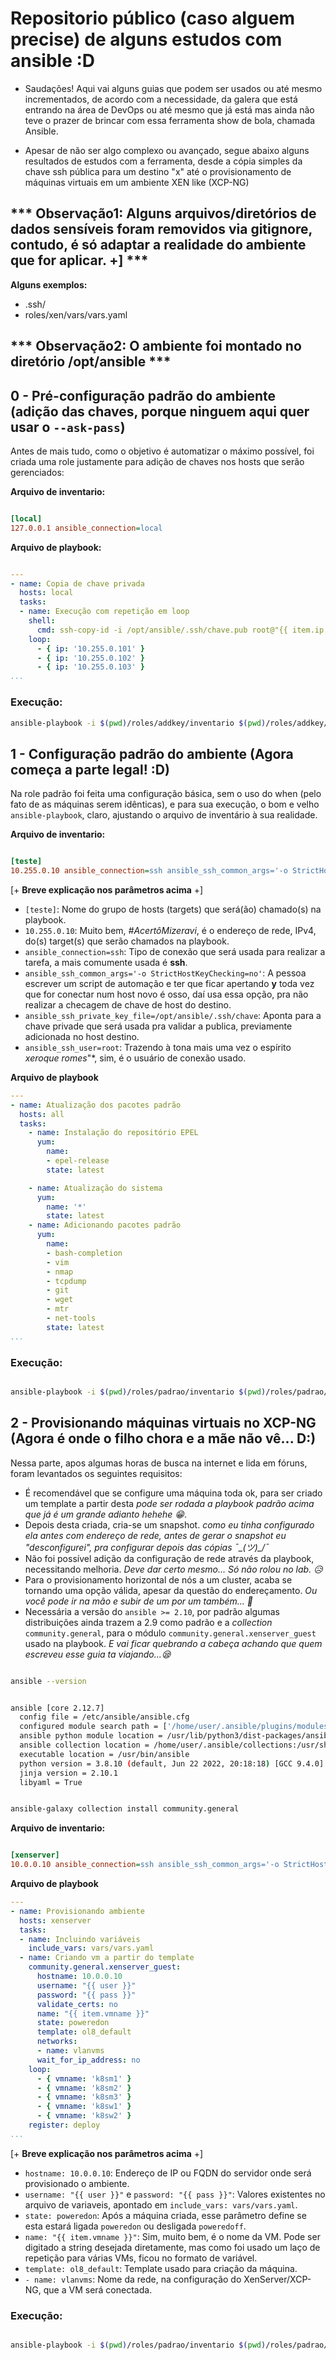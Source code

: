 # Repositorio público (caso alguem precise) de alguns estudos com ansible :D

- Saudações! Aqui vai alguns guias que podem ser usados ou até mesmo incrementados, de acordo com a necessidade, da galera que está entrando na área de DevOps ou até mesmo que já está mas ainda não teve o prazer de brincar com essa ferramenta show de bola, chamada Ansible.

- Apesar de não ser algo complexo ou avançado, segue abaixo alguns resultados de estudos com a ferramenta, desde a cópia simples da chave ssh pública para um destino "x" até o provisionamento de máquinas virtuais em um ambiente XEN like (XCP-NG)

## *** Observação1: Alguns arquivos/diretórios de dados sensíveis foram removidos via gitignore, contudo, é só adaptar a realidade do ambiente que for aplicar. +] ***

**Alguns exemplos:**

- .ssh/
- roles/xen/vars/vars.yaml

## *** Observação2:  O ambiente foi montado no diretório /opt/ansible ***


## 0 - Pré-configuração padrão do ambiente (adição das chaves, porque ninguem aqui quer usar o ```--ask-pass```)

Antes de mais tudo, como o objetivo é automatizar o máximo possível, foi criada uma role justamente para adição de chaves nos hosts que serão gerenciados:

**Arquivo de inventario:**

```ini

[local]
127.0.0.1 ansible_connection=local

```

**Arquivo de playbook:**

```yaml

---
- name: Copia de chave privada
  hosts: local
  tasks:
  - name: Execução com repetição em loop
    shell:
      cmd: ssh-copy-id -i /opt/ansible/.ssh/chave.pub root@"{{ item.ip }}" -o StrictHostKeyChecking=no
    loop:
      - { ip: '10.255.0.101' }
      - { ip: '10.255.0.102' }
      - { ip: '10.255.0.103' }
...

```
### Execução:

```bash
ansible-playbook -i $(pwd)/roles/addkey/inventario $(pwd)/roles/addkey/playbook.yaml
```

## 1 - Configuração padrão do ambiente (Agora começa a parte legal! :D)

Na role padrão foi feita uma configuração básica, sem o uso do when (pelo fato de as máquinas serem idênticas), e para sua execução, o bom e velho ```ansible-playbook```, claro, ajustando o arquivo de inventário à sua realidade.

**Arquivo de inventario:**

```ini

[teste]
10.255.0.10 ansible_connection=ssh ansible_ssh_common_args='-o StrictHostKeyChecking=no' ansible_ssh_private_key_file=/opt/ansible/.ssh/chave ansible_ssh_user=root

```

[+ **Breve explicação nos parâmetros acima** +]

- ``` [teste] ```: Nome do grupo de hosts (targets) que será(ão) chamado(s) na playbook.
- ``` 10.255.0.10 ```: Muito bem, *#AcertôMizeravi*, é o endereço de rede, IPv4, do(s) target(s) que serão chamados na playbook.
- ``` ansible_connection=ssh ```: Tipo de conexão que será usada para realizar a tarefa, a mais comumente usada é **ssh**.
- ``` ansible_ssh_common_args='-o StrictHostKeyChecking=no' ```: A pessoa escrever um script de automação e ter que ficar apertando **y** toda vez que for conectar num host novo é osso, daí usa essa opção, pra não realizar a checagem de chave de host do destino.
- ``` ansible_ssh_private_key_file=/opt/ansible/.ssh/chave ```: Aponta para a chave privade que será usada pra validar a publica, previamente adicionada no host destino.
- ``` ansible_ssh_user=root ```: Trazendo à tona mais uma vez o espírito *xeroque romes*"*, sim, é o usuário de conexão usado.

**Arquivo de playbook** 

```yaml
---
- name: Atualização dos pacotes padrão
  hosts: all
  tasks:
    - name: Instalação do repositório EPEL
      yum:
        name: 
        - epel-release
        state: latest

    - name: Atualização do sistema
      yum:
        name: '*'
        state: latest
    - name: Adicionando pacotes padrão
      yum:
        name:
        - bash-completion
        - vim
        - nmap
        - tcpdump
        - git
        - wget
        - mtr
        - net-tools
        state: latest
...
```

### Execução:

```bash

ansible-playbook -i $(pwd)/roles/padrao/inventario $(pwd)/roles/padrao/playbook.yaml

```

## 2 - Provisionando máquinas virtuais no XCP-NG (Agora é onde o filho chora e a mãe não vê... D:)

Nessa parte, apos algumas horas de busca na internet e lida em fóruns, foram levantados os seguintes requisitos:

- É recomendável que se configure uma máquina toda ok, para ser criado um template a partir desta *pode ser rodada a playbook padrão acima que já é um grande adianto hehehe :grin:*.
- Depois desta criada, cria-se um snapshot.  *como eu tinha configurado ela antes com endereço de rede, antes de gerar o snapshot eu "desconfigurei", pra configurar depois das cópias ¯\_(ツ)_/¯*
- Não foi possível adição da configuração de rede através da playbook, necessitando melhoria. *Deve dar certo mesmo... Só não rolou no lab. :disappointed_relieved:*
- Para o provisionamento horizontal de nós a um cluster, acaba se tornando uma opção válida, apesar da questão do endereçamento. *Ou você pode ir na mão e subir de um por um também... :grimacing:* 
- Necessária a versão do ``` ansible >= 2.10 ```, por padrão algumas distribuições ainda trazem a 2.9 como padrão e a *collection* ``` community.general ```, para o módulo ``` community.general.xenserver_guest ``` usado na playbook. *E vai ficar quebrando a cabeça achando que quem escreveu esse guia ta viajando...:sleepy:*

```bash

ansible --version

```

```bash

ansible [core 2.12.7]
  config file = /etc/ansible/ansible.cfg
  configured module search path = ['/home/user/.ansible/plugins/modules', '/usr/share/ansible/plugins/modules']
  ansible python module location = /usr/lib/python3/dist-packages/ansible
  ansible collection location = /home/user/.ansible/collections:/usr/share/ansible/collections
  executable location = /usr/bin/ansible
  python version = 3.8.10 (default, Jun 22 2022, 20:18:18) [GCC 9.4.0]
  jinja version = 2.10.1
  libyaml = True

```

```bash

ansible-galaxy collection install community.general

```


**Arquivo de inventario:**

```ini

[xenserver]
10.0.0.10 ansible_connection=ssh ansible_ssh_common_args='-o StrictHostKeyChecking=no' ansible_ssh_private_key_file=/opt/ansible/.ssh/chave ansible_ssh_user=root

```

**Arquivo de playbook** 

```yaml
---
- name: Provisionando ambiente
  hosts: xenserver
  tasks:
  - name: Incluindo variáveis
    include_vars: vars/vars.yaml
  - name: Criando vm a partir do template
    community.general.xenserver_guest:
      hostname: 10.0.0.10
      username: "{{ user }}"
      password: "{{ pass }}"
      validate_certs: no
      name: "{{ item.vmname }}"
      state: poweredon
      template: ol8_default
      networks: 
      - name: vlanvms
      wait_for_ip_address: no
    loop:
      - { vmname: 'k8sm1' }
      - { vmname: 'k8sm2' }
      - { vmname: 'k8sm3' }
      - { vmname: 'k8sw1' }
      - { vmname: 'k8sw2' }
    register: deploy
...

```
[+ **Breve explicação nos parâmetros acima** +]

- ``` hostname: 10.0.0.10 ```: Endereço de IP ou FQDN do servidor onde será provisionado o ambiente.
- ``` username: "{{ user }}" ``` e ``` password: "{{ pass }}" ```: Valores existentes no arquivo de variaveis, apontado em ```include_vars: vars/vars.yaml```.
- ``` state: poweredon ```: Após a máquina criada, esse parâmetro define se esta estará ligada ``` poweredon ``` ou desligada ``` poweredoff ```.
- ``` name: "{{ item.vmname }}" ```: Sim, muito bem, é o nome da VM. Pode ser digitado a string desejada diretamente, mas como foi usado um laço de repetição para várias VMs, ficou no formato de variável.
- ``` template: ol8_default ```: Template usado para criação da máquina.
- ``` - name: vlanvms ```: Nome da rede, na configuração do XenServer/XCP-NG, que a VM será conectada.


### Execução:

```bash

ansible-playbook -i $(pwd)/roles/padrao/inventario $(pwd)/roles/padrao/playbook.yaml

```
